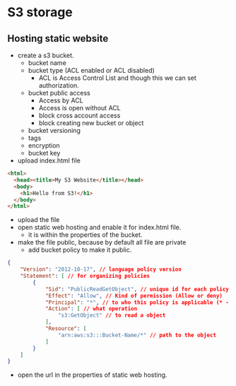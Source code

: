 # S3 storage

## Hosting static website
- create a s3 bucket.
    - bucket name
    - bucket type (ACL enabled or ACL disabled)
        - ACL is Access Control List and though this we can set authorization.
    - bucket public access
        - Access by ACL
        - Access is open without ACL
        - block cross account access
        - block creating new bucket or object
    - bucket versioning
    - tags
    - encryption
    - bucket key
- upload index.html file

```html
<html>
  <head><title>My S3 Website</title></head>
  <body>
    <h1>Hello from S3!</h1>
  </body>
</html>
```

- upload the file
- open static web hosting and enable it for index.html file.
    - it is within the properties of the bucket.
- make the file public, because by default all file are private
    - add bucket policy to make it public.
```json
{
    "Version": "2012-10-17", // language policy version
    "Statement": [ // for organizing policies
        {
            "Sid": "PublicReadGetObject", // unique id for each policy
            "Effect": "Allow", // Kind of permission (Allow or deny)
            "Principal": "*", // to who this policy is applicable (* - everyone on the internet)
            "Action": [ // what operation
                "s3:GetObject" // to read a object
            ],
            "Resource": [
                "arn:aws:s3:::Bucket-Name/*" // path to the object
            ]
        }
    ]
}
```
- open the url in the properties of static web hosting.